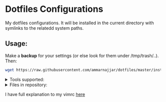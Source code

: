 # Dotfiles Configurations

My dotfiles configurations.
It will be installed in the current directory with symlinks to the relatedd system paths.

## Usage:

Make a **backup** for your settings (or else look for them under /tmp/trash/..).
Then:

```bash
wget https://raw.githubusercontent.com/ammarnajjar/dotfiles/master/install.sh && $0 install.sh
```

<details><summary>Tools supported:</summary>

- [vim](https://github.com/vim/vim)

- [neovim](https://github.com/neovim/neovim)

- [bash](https://www.gnu.org/software/bash/)

- [zsh](https://www.zsh.org/)

- [git](https://git-scm.com/)

- [tmux](https://github.com/tmux/tmux)

- [asdf](https://github.com/asdf-vm/asdf)

- [direnv](https://github.com/direnv/direnv)

</details>

<details><summary>Files in repository:</summary>

```bash
.
├── LICENSE
├── README.md
├── asdf
│   ├── default-cargo-crates
│   ├── default-node-packages
│   └── default-python-packages
├── bat
│   └── config
├── direnv
│   ├── direnvrc
│   └── envrc
├── git
│   ├── config
│   └── gitmessage
├── install.sh
├── nvim
│   └── init.vim
├── shell
│   ├── bash
│   │   └── bashrc
│   ├── common.sh
│   ├── terminfo
│   └── zsh
│       └── zshrc
├── tmux
│   └── tmux.conf
└── vim
    ├── README.md
    ├── coc-settings.json
    ├── link.sh
    └── vimrc
```
</details>

I have full explanation to my vimrc [here](https://ammarnajjar.github.io/editors/2016/06/19/Vimrc-Adventure/)
